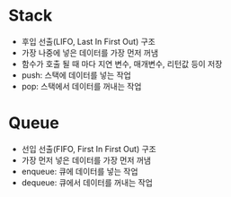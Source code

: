 # Stack
- 후입 선출(LIFO, Last In First Out) 구조
- 가장 나중에 넣은 데이터를 가장 먼저 꺼냄
- 함수가 호출 될 때 마다 지연 변수, 매개변수, 리턴값 등이 저장
- push: 스택에 데이터를 넣는 작업
- pop: 스택에서 데이터를 꺼내는 작업

# Queue
- 선입 선출(FIFO, First In First Out) 구조
- 가장 먼저 넣은 데이터를 가장 먼저 꺼냄
- enqueue: 큐에 데이터를 넣는 작업
- dequeue: 큐에서 데이터를 꺼내는 작업